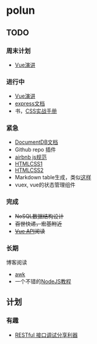 # polun

## TODO

### 周末计划
- [Vue演讲](http://www.infoq.com/cn/presentations/vue-2-progressive-front-end-solution)

### 进行中
- [Vue演讲](http://www.infoq.com/cn/presentations/vue-2-progressive-front-end-solution)
- [express文档](http://expressjs.com/)
- 书，[CSS实战手册](https://about.ac/books/css-manual-4th/)

### 紧急
- [DocumentDB文档](http://azure.github.io/azure-documentdb-node/)
- Github repo 插件
- [airbnb js规范](https://github.com/airbnb/javascript)
- [HTMLCSS1](http://learn.shayhowe.com/html-css/)
- [HTMLCSS2](http://learn.shayhowe.com/advanced-html-css/)
- Markdown table生成，类似[这样](http://www.tablesgenerator.com/markdown_tables)
- vuex, vue的状态管理组件

### 完成
- <del>NoSQL数据结构设计</del>
- <del>百世快递，宏基附近</del>
- <del>[Vue API](https://cn.vuejs.org/v2/api/)阅读</del>

### 长期
博客阅读
- [awk](https://segmentfault.com/a/1190000007338373?hmsr=toutiao.io&utm_medium=toutiao.io&utm_source=toutiao.io)
- 一个不错的[NodeJS教程](https://github.com/alsotang/node-lessons)

## 计划



### 有趣
- [RESTful 接口调试分享利器](https://elemefe.github.io/restc/)

